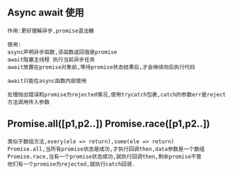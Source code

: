 ## Async await 使用

```
作用:更好理解异步,promise语法糖
```

```
使用:
async声明异步函数,该函数返回值是promise
await阻塞主线程 执行当前异步任务
await放置在promise对象前,等待promise状态结果后,才会继续向后执行代码

await只能在async函数内部使用
```

```
处理抛出错误和promise为rejected情况,使用trycatch包裹,catch的参数err是reject方法调用传入参数
```



## Promise.all([p1,p2..])  Promise.race([p1,p2..])

```
类似于数组方法,every(ele => return),some(ele => return)
Promise.all,当所有promise状态是成功,才执行回调then,data参数是一个数组
Promise.race,当有一个promise状态成功,就执行回调then,剩余promise不管
他们有一个promise为rejected,就执行catch回调.
```



